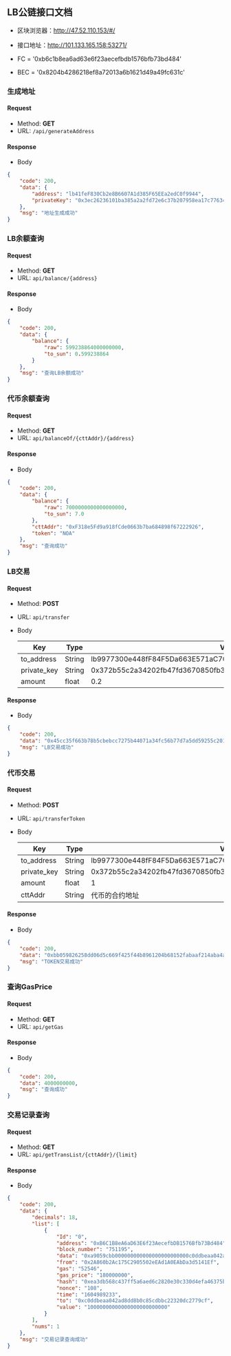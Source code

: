 ## LB公链接口文档

- 区块浏览器：http://47.52.110.153/#/

- 接口地址：http://101.133.165.158:53271/

- FC = '0xb6c1b8ea6ad63e6f23aecefbdb1576bfb73bd484'
- BEC = '0x8204b4286218ef8a72013a6b1621d49a49fc631c'

  

### 生成地址

#### Request
- Method: **GET**
- URL:  ```/api/generateAddress```
#### Response
- Body
```json
{
    "code": 200,
    "data": {
        "address": "lb41feF830Cb2e8B6607A1d385F65EEa2edC0f9944",
        "privateKey": "0x3ec26236101ba385a2a2fd72e6c37b207958ea17c776347b826ec8cb4f839f64"
    },
    "msg": "地址生成成功"
}
```



### LB余额查询

#### Request

- Method: **GET**
- URL:  ```api/balance/{address}```

#### Response

- Body

```json
{
    "code": 200,
    "data": {
        "balance": {
            "raw": 599238864000000000,
            "to_sun": 0.599238864
        }
    },
    "msg": "查询LB余额成功"
}
```





### 代币余额查询

#### Request

- Method: **GET**
- URL:  ```api/balanceOf/{cttAddr}/{address}```

#### Response

- Body

```json
{
    "code": 200,
    "data": {
        "balance": {
            "raw": 7000000000000000000,
            "to_sun": 7.0
        },
        "cttAddr": "0xF318e5Fd9a918fCde0663b7ba684898f67222926",
        "token": "NOA"
    },
    "msg": "查询成功"
}
```





### LB交易

#### Request

- Method: **POST**

- URL:  ```api/transfer```

- Body

  | Key         | Type   | Value                                                        |
  | ----------- | ------ | ------------------------------------------------------------ |
  | to_address  | String | lb9977300e448fF84F5Da663E571aC703eDFCf500a                   |
  | private_key | String | 0x372b55c2a34202fb47fd3670850fb3c8b1182066a0822dc15802afc3a0af45d1 |
  | amount      | float  | 0.2                                                          |

#### Response

- Body

```json
{
    "code": 200,
    "data": "0x45cc35f663b78b5cbebcc7275b44071a34fc56b77d7a5dd59255c201695094d8",
    "msg": "LB交易成功"
}
```





### 代币交易

#### Request

- Method: **POST**

- URL:  ```api/transferToken```

- Body

  | Key         | Type   | Value                                                        |
  | ----------- | ------ | ------------------------------------------------------------ |
  | to_address  | String | lb9977300e448fF84F5Da663E571aC703eDFCf500a                   |
  | private_key | String | 0x372b55c2a34202fb47fd3670850fb3c8b1182066a0822dc15802afc3a0af45d1 |
  | amount      | float  | 1                                                            |
  | cttAddr     | String | 代币的合约地址   
#### Response

- Body

```json
{
    "code": 200,
    "data": "0xbb059826258dd06d5c669f425f44b8961204b68152fabaaf214aba4a50ba83ed",
    "msg": "TOKEN交易成功"
}
```





### 查询GasPrice

#### Request

- Method: **GET**
- URL:  ```api/getGas```

#### Response

- Body

```json
{
    "code": 200,
    "data": 4000000000,
    "msg": "查询成功"
}
```






### 交易记录查询

#### Request

- Method: **GET**
- URL:  ```api/getTransList/{cttAddr}/{limit}```

#### Response

- Body

```json
{
    "code": 200,
    "data": {
        "decimals": 18,
        "list": [
            {
                "Id": "0",
                "address": "0xB6C1B8eA6aD63E6f23AecefbDB1576Bfb73Bd484",
                "block_number": "751195",
                "data": "0xa9059cbb000000000000000000000000c0ddbeaa042ad8dd8b0c85cdbbc22320dc2779cf000000000000000000000000000000000000000000084595161401484a000000",
                "from": "0x2A860b2Ac175C2905502eEAd1A0EAbDa3d5141Ef",
                "gas": "52546",
                "gas_price": "180000000",
                "hash": "0xea3db568c437ff5a6aed6c2820e30c330d4efa46375b12f3584170633a6c41fb",
                "nonce": "108",
                "time": "1604989233",
                "to": "0xc0ddbeaa042ad8dd8b0c85cdbbc22320dc2779cf",
                "value": "10000000000000000000000000"
            }
        ],
        "nums": 1
    },
    "msg": "交易记录查询成功"
}
```



